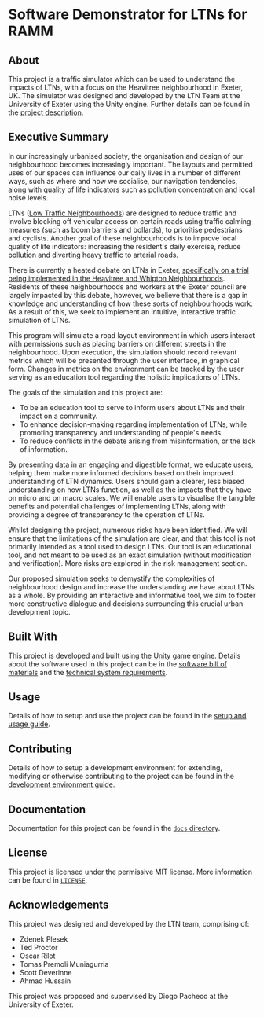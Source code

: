 # Software Demonstrator for LTNs for RAMM

## About

This project is a traffic simulator which can be used to understand the impacts of LTNs, with a focus on the Heavitree neighbourhood in Exeter, UK. The simulator was designed and developed by the LTN Team at the University of Exeter using the Unity engine. Further details can be found in the [project description](/docs/project_description.md).

## Executive Summary

In our increasingly urbanised society, the organisation and design of our neighbourhood becomes increasingly important. The layouts and permitted uses of our spaces can influence our daily lives in a number of different ways, such as where and how we socialise, our navigation tendencies, along with quality of life indicators such as pollution concentration and local noise levels.

LTNs ([Low Traffic Neighbourhoods](https://en.wikipedia.org/wiki/Low_Traffic_Neighbourhood)) are designed to reduce traffic and involve blocking off vehicular access on certain roads using traffic calming measures (such as boom barriers and bollards), to prioritise pedestrians and cyclists. Another goal of these neighbourhoods is to improve local quality of life indicators: increasing the resident's daily exercise, reduce pollution and diverting heavy traffic to arterial roads.

There is currently a heated debate on LTNs in Exeter, [specifically on a trial being implemented in the Heavitree and Whipton Neighbourhoods](https://www.devon.gov.uk/news/heavitree-and-whipton-active-streets-trial-begins-today). Residents of these neighbourhoods and workers at the Exeter council are largely impacted by this debate, however, we believe that there is a gap in knowledge and understanding of how these sorts of neighbourhoods work. As a result of this, we seek to implement an intuitive, interactive traffic simulation of LTNs. 

This program will simulate a road layout environment in which users interact with permissions such as placing barriers on different streets in the neighbourhood. Upon execution, the simulation should record relevant metrics which will be presented through the user interface, in graphical form. Changes in metrics on the environment can be tracked by the user serving as an education tool regarding the holistic implications of LTNs.

The goals of the simulation and this project are:
- To be an education tool to serve to inform users about LTNs and their impact on a community.
- To enhance decision-making regarding implementation of LTNs, while promoting transparency and understanding of people's needs.
- To reduce conflicts in the debate arising from misinformation, or the lack of information.

By presenting data in an engaging and digestible format, we educate users, helping them make more informed decisions based on their improved understanding of LTN dynamics. Users should gain a clearer, less biased understanding on how LTNs function, as well as the impacts that they have on micro and on macro scales. We will enable users to visualise the tangible benefits and potential challenges of implementing LTNs, along with providing a degree of transparency to the operation of LTNs.

Whilst designing the project, numerous risks have been identified. We will ensure that the limitations of the simulation are clear, and that this tool is not primarily intended as a tool used to design LTNs. Our tool is an educational tool, and not meant to be used as an exact simulation (without modification and verification). More risks are explored in the risk management section.

Our proposed simulation seeks to demystify the complexities of neighbourhood design and increase the understanding we have about LTNs as a whole. By providing an interactive and informative tool, we aim to foster more constructive dialogue and decisions surrounding this crucial urban development topic.

## Built With

This project is developed and built using the [Unity](https://unity.com/) game engine. Details about the software used in this project can be in the [software bill of materials](/docs/software_bom.xlsx) and the [technical system requirements](/docs/technical_system_requirements.md).

## Usage

Details of how to setup and use the project can be found in the [setup and usage guide](/docs/setup_and_usage.md).

## Contributing

Details of how to setup a development environment for extending, modifying or otherwise contributing to the project can be found in the [development environment guide](/docs/development_environment.md).

## Documentation

Documentation for this project can be found in the [`docs` directory](/docs/README.md).

## License

This project is licensed under the permissive MIT license. More information can be found in [`LICENSE`](LICENSE).

## Acknowledgements

This project was designed and developed by the LTN team, comprising of:
- Zdenek Plesek
- Ted Proctor
- Oscar Rilot
- Tomas Premoli Muniagurria
- Scott Deverinne
- Ahmad Hussain

This project was proposed and supervised by Diogo Pacheco at the University of Exeter.